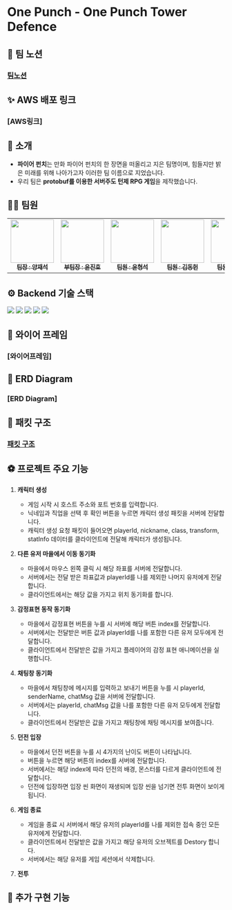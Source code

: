 # One Punch - One Punch Tower Defence

## 🎈 팀 노션

### [팀노션](https://teamsparta.notion.site/190b940df29049249a92d59fc85cae0d)

## ✨ AWS 배포 링크

### [AWS링크]

## 👋 소개

- **파이어 펀치**는 만화 파이어 펀치의 한 장면을 떠올리고 지은 팀명이며, 힘들지만 밝은 미래를 위해 나아가고자 이러한 팀 이름으로 지었습니다.
- 우리 팀은 **protobuf를 이용한 서버주도 턴제 RPG 게임**을 제작했습니다.

## 👩‍💻 팀원

<table>
  <tbody>
    <tr>
      <td align="center"><a href="https://github.com/hyeonseol00"><img src="https://avatars.githubusercontent.com/u/159992036?v=4" width="100px;" alt=""/><br /><sub><b> 팀장 : 양재석 </b></sub></a><br /></td>
      <td align="center"><a href="https://github.com/KR-EGOIST"><img src="https://avatars.githubusercontent.com/u/54177070?v=4" width="100px;" alt=""/><br /><sub><b> 부팀장 : 윤진호 </b></sub></a><br /></td>
      <td align="center"><a href="https://github.com/pledge24"><img src="https://avatars.githubusercontent.com/u/104922729?v=4" width="100px;" alt=""/><br /><sub><b> 팀원 : 윤형석 </b></sub></a><br /></td>
      <td align="center"><a href="https://github.com/znfnfns0365"><img src="https://avatars.githubusercontent.com/u/96744723?v=4" width="100px;" alt=""/><br /><sub><b> 팀원 : 김동헌 </b></sub></a><br /></td>
      <td align="center"><a href="https://github.com/jellycreammy"><img src="https://avatars.githubusercontent.com/u/167044663?v=4" width="100px;" alt=""/><br /><sub><b> 팀원 : 유지원 </b></sub></a><br /></td>
      <td align="center"><a href="https://github.com/wodm15"><img src="https://avatars.githubusercontent.com/u/92417963?v=4" width="100px;" alt=""/><br /><sub><b> 팀원 : 선재영 </b></sub></a><br /></td>
    </tr>
  </tbody>
</table>

## ⚙️ Backend 기술 스택

<img src="https://img.shields.io/badge/node.js-339933?style=for-the-badge&logo=Node.js&logoColor=white">
<img src="https://img.shields.io/badge/npm-CB3837?style=for-the-badge&logo=npm&logoColor=white">
<img src="https://img.shields.io/badge/mysql-4479A1?style=for-the-badge&logo=mysql&logoColor=white">
<img src="https://img.shields.io/badge/amazonec2-FF9900?style=for-the-badge&logo=amazonec2&logoColor=white">
<img src="https://img.shields.io/badge/amazonrds-527FFF?style=for-the-badge&logo=amazonrds&logoColor=white">

## 📃 와이어 프레임

### [와이어프레임]

## 📃 ERD Diagram

### [ERD Diagram]

## 📃 패킷 구조

### [패킷 구조](https://miro.com/app/board/uXjVKwr61VI=/)

## ⚽ 프로젝트 주요 기능

1. **캐릭터 생성**

   - 게임 시작 시 호스트 주소와 포트 번호를 입력합니다.
   - 닉네임과 직업을 선택 후 확인 버튼을 누르면 캐릭터 생성 패킷을 서버에 전달합니다.
   - 캐릭터 생성 요청 패킷이 들어오면 playerId, nickname, class, transform, statInfo 데이터를 클라이언트에 전달해 캐릭터가 생성됩니다.

2. **다른 유저 마을에서 이동 동기화**

   - 마을에서 마우스 왼쪽 클릭 시 해당 좌표를 서버에 전달합니다.
   - 서버에서는 전달 받은 좌표값과 playerId를 나를 제외한 나머지 유저에게 전달합니다.
   - 클라이언트에서는 해당 값을 가지고 위치 동기화를 합니다.

3. **감정표현 동작 동기화**

   - 마을에서 감정표현 버튼을 누를 시 서버에 해당 버튼 index를 전달합니다.
   - 서버에서는 전달받은 버튼 값과 playerId를 나를 포함한 다른 유저 모두에게 전달합니다.
   - 클라이언트에서 전달받은 값을 가지고 플레이어의 감정 표현 애니메이션을 실행합니다.

4. **채팅창 동기화**

   - 마을에서 채팅창에 메시지를 입력하고 보내기 버튼을 누를 시 playerId, senderName, chatMsg 값을 서버에 전달합니다.
   - 서버에서는 playerId, chatMsg 값을 나를 포함한 다른 유저 모두에게 전달합니다.
   - 클라이언트에서 전달받은 값을 가지고 채팅창에 채팅 메시지를 보여줍니다.

5. **던전 입장**

   - 마을에서 던전 버튼을 누를 시 4가지의 난이도 버튼이 나타납니다.
   - 버튼을 누르면 해당 버튼의 index를 서버에 전달합니다.
   - 서버에서는 해당 index에 따라 던전의 배경, 몬스터를 다르게 클라이언트에 전달합니다.
   - 던전에 입장하면 입장 씬 화면이 재생되며 입장 씬을 넘기면 전투 화면이 보이게 됩니다.

6. **게임 종료**

   - 게임을 종료 시 서버에서 해당 유저의 playerId를 나를 제외한 접속 중인 모든 유저에게 전달합니다.
   - 클라이언트에서 전달받은 값을 가지고 해당 유저의 오브젝트를 Destory 합니다.
   - 서버에서는 해당 유저를 게임 세션에서 삭제합니다.

7. **전투**

## 🚀 추가 구현 기능

